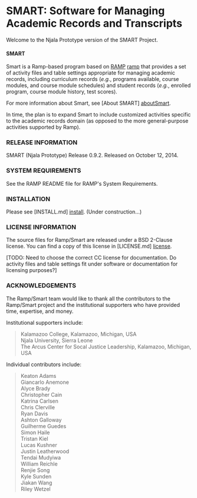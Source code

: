 # SMART: Software for Managing Academic Records and Transcripts #

Welcome to the Njala Prototype version of the SMART Project.

#### SMART ####

Smart is a Ramp-based program based on [RAMP] [ramp]
that provides a set of activity files and
table settings appropriate for managing academic records, including
curriculum records (_e.g._, programs available, course modules, and
course module schedules) and student records (_e.g._, enrolled
program, course module history, test scores).

For more information about Smart, see [About SMART] [aboutSmart].

In time, the plan is to expand Smart to include customized activities
specific to the academic records domain (as opposed to the more
general-purpose activities supported by Ramp).


### RELEASE INFORMATION ###

SMART (Njala Prototype) Release 0.9.2.
Released on October 12, 2014.

### SYSTEM REQUIREMENTS ###

See the RAMP README file for RAMP's System Requirements.

### INSTALLATION ###

Please see [INSTALL.md] [install].  (Under construction...)

<h3 id="LICENSE"> LICENSE INFORMATION </h3>

The source files for Ramp/Smart are released under a BSD 2-Clause license.
You can find a copy of this license in [LICENSE.md] [license].

[TODO: Need to choose the correct CC license for documentation.  Do
activity files and table settings fit under software or documentation
for licensing purposes?]

### ACKNOWLEDGEMENTS ###

The Ramp/Smart team would like to thank all the contributors to the
Ramp/Smart project and the institutional supporters who have provided
time, expertise, and money.

Institutional supporters include:

>   Kalamazoo College, Kalamazoo, Michigan, USA  
>   Njala University, Sierra Leone  
>   The Arcus Center for Socal Justice Leadership, Kalamazoo, Michigan, USA  

Individual contributors include:

>   Keaton Adams  
>   Giancarlo Anemone  
>   Alyce Brady  
>   Christopher Cain  
>   Katrina Carlsen  
>   Chris Clerville  
>   Ryan Davis  
>   Ashton Galloway  
>   Guilherme Guedes  
>   Simon Haile  
>   Tristan Kiel  
>   Lucas Kushner  
>   Justin Leatherwood  
>   Tendai Mudyiwa  
>   William Reichle  
>   Renjie Song  
>   Kyle Sunden  
>   Jiakan Wang  
>   Riley Wetzel  

[license-section]: #LICENSE
[ramp]: /document/index/document/..%252F..%252F..%252Framp%252FREADME.md
[aboutSmart]: /document/index/document/rampDocs%252FsmartAbout.md
[install]: /document/index/document/..%252F..%252Finstallation%252FINSTALL.md
[license]:  /document/index/document/..%252F..%252FLICENSE.md

